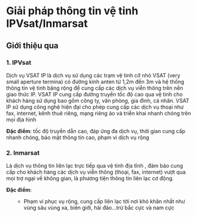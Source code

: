 # Giải pháp thông tin vệ tinh IPVsat/Inmarsat


## Giới thiệu qua

### 1. IPVsat

Dịch vụ VSAT IP là dịch vụ sử dụng các trạm vệ tinh cỡ nhỏ VSAT (very small aperture termina)  có đường kính anten từ 1,2m đến 3m và hệ thống thông tin vệ tinh băng rộng để cung cấp các dịch vụ viễn thông trên nền giao thức IP.
VSAT IP cung cấp đường truyền tốc độ cao qua vệ tinh cho khách hàng sử dụng bao gồm công ty, văn phòng, gia đình, cá nhân.
VSAT IP sử dụng công nghệ hiện đại cho phép cung cấp các dịch vụ thoại như fax, internet, kênh thuê riêng, mạng riêng ảo và triển khai nhanh chóng trên mọi địa hình

**Đặc điểm**: tốc độ truyền dẫn cao, đáp ứng đa dịch vụ, thời gian cung cấp nhanh chóng, bảo mật thông tin cao, phạm vi dịch vụ rộng

### 2. Inmarsat

Là dịch vụ thông tin liên lạc trực tiếp qua vệ tinh địa tĩnh , đảm bảo cung cấp cho khách hàng các dịch vụ viễn thông (thoại, fax, internet) vượt qua mọi trợ ngại về không gian, là phương tiện thông tin liên lạc cơ động.

**Đặc điểm**: 
<ul>
<ul>
<li>Phạm vi phục vụ rộng, cung cấp liên lạc tới nơi khó khăn nhất như vùng sâu vùng xa, biên giới, hải đảo...trừ bắc cực và nam cực</li>
</ul>
</ul>


